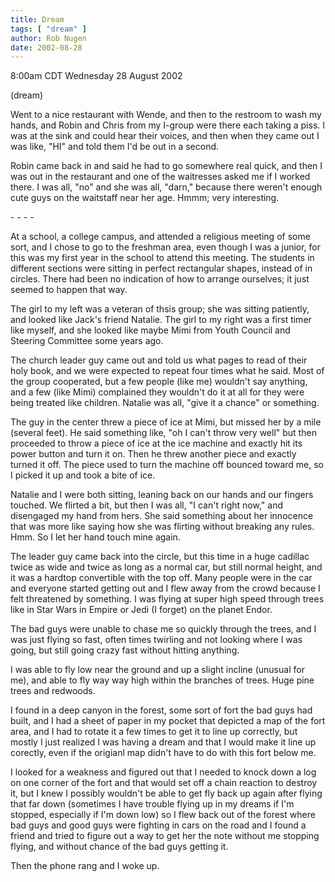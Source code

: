 ```yaml
---
title: Dream
tags: [ "dream" ]
author: Rob Nugen
date: 2002-08-28
---
```


<p class=date>8:00am CDT Wednesday 28 August 2002</p>

<p class=note>(dream)</p>

<p class=dream>Went to a nice restaurant with Wende, and then to the
restroom to wash my hands, and Robin and Chris from my I-group were
there each taking a piss.  I was at the sink and could hear their
voices, and then when they came out I was like, "HI" and told them I'd
be out in a second.</p>

<p class=dream>Robin came back in and said he had to go somewhere real
quick, and then I was out in the restaurant and one of the waitresses
asked me if I worked there.  I was all, "no" and she was all, "darn,"
because there weren't enough cute guys on the waitstaff near her age.
Hmmm; very interesting.</p>

<p>- - - -</p>

<p class=dream>At a school, a college campus, and attended a religious
meeting of some sort, and I chose to go to the freshman area, even
though I was a junior, for this was my first year in the school to
attend this meeting.  The students in different sections were sitting
in perfect rectangular shapes, instead of in circles.  There had been
no indication of how to arrange ourselves; it just seemed to happen
that way.</p>

<p class=dream>The girl to my left was a veteran of thsis group; she
was sitting patiently, and looked like Jack's friend Natalie.  The
girl to my right was a first timer like myself, and she looked like
maybe Mimi from Youth Council and Steering Committee some years
ago.</p>

<p class=dream>The church leader guy came out and told us what pages
to read of their holy book, and we were expected to repeat four times
what he said.  Most of the group cooperated, but a few people (like
me) wouldn't say anything, and a few (like Mimi) complained they
wouldn't do it at all for they were being treated like children.
Natalie was all, "give it a chance" or something.</p>

<p class=dream>The guy in the center threw a piece of ice at Mimi, but
missed her by a mile (several feet).  He said something like, "oh I
can't throw very well" but then proceeded to throw a piece of ice at
the ice machine and exactly hit its power button and turn it on.  Then
he threw another piece and exactly turned it off.  The piece used to
turn the machine off bounced toward me, so I picked it up and took a
bite of ice.</p>

<p class=dream>Natalie and I were both sitting, leaning back on our
hands and our fingers touched.  We flirted a bit, but then I was all,
"I can't right now," and disengaged my hand from hers.  She said
something about her innocence that was more like saying how she was
flirting without breaking any rules.  Hmm.  So I let her hand touch
mine again.</p>

<p class=dream>The leader guy came back into the circle, but this time
in a huge cadillac twice as wide and twice as long as a normal car,
but still normal height, and it was a hardtop convertible with the top off.
Many people were in the car and everyone started getting out and I
flew away from the crowd because I felt threatened by something.  I
was flying at super high speed through trees like in Star Wars in
Empire or Jedi (I forget) on the planet Endor.</p>

<p class=dream>The bad guys were unable to chase me so quickly through
the trees, and I was just flying so fast, often times twirling and not
looking where I was going, but still going crazy fast without hitting
anything.</p>

<p class=dream>I was able to fly low near the ground and up a slight
incline (unusual for me), and able to fly way way high within the
branches of trees.  Huge pine trees and redwoods.</p>

<p class=dream>I found in a deep canyon in the forest, some sort of
fort the bad guys had built, and I had a sheet of paper in my pocket
that depicted a map of the fort area, and I had to rotate it a few
times to get it to line up correctly, but mostly I just realized I was
having a dream and that I would make it line up corectly, even if the
origianl map didn't have to do with this fort below me.</p>

<p class=dream>I looked for a weakness and figured out that I needed
to knock down a log on one corner of the fort and that would set off a
chain reaction to destroy it, but I knew I possibly wouldn't be able
to get fly back up again after flying that far down (sometimes I have
trouble flying up in my dreams if I'm stopped, especially if I'm down
low) so I flew back out of the forest where bad guys and good guys
were fighting in cars on the road and I found a friend and tried to
figure out a way to get her the note without me stopping flying, and
without chance of the bad guys getting it.</p>

<p>Then the phone rang and I woke up.</p>
